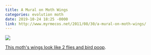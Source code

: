 ```yaml
---
title: A Mural on Moth Wings
categories: evolution moth
date: 2019-10-24 18:25 -0000
link: http://www.myrmecos.net/2011/08/30/a-mural-on-moth-wings/
---
```

<div><img src="http://myrmecos.net/wp-content/uploads/2011/08/flypoopmoth.jpg" /></div>

<a href="http://www.myrmecos.net/2011/08/30/a-mural-on-moth-wings/">This moth's wings look like 2 flies and bird poop</a>.
